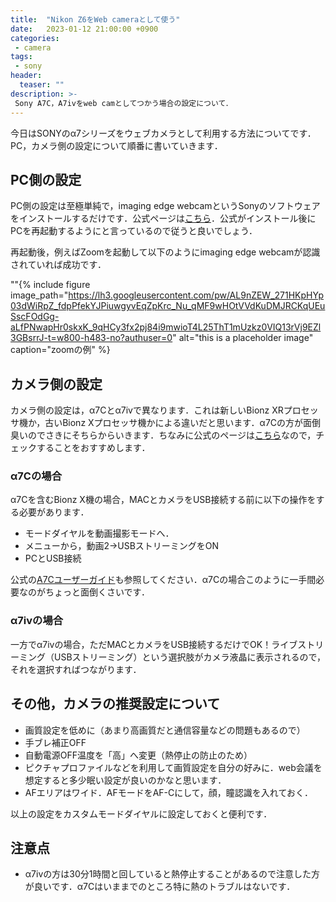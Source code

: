```yaml
---
title:  "Nikon Z6をWeb cameraとして使う"
date:   2023-01-12 21:00:00 +0900
categories: 
 - camera
tags:
 - sony
header:
  teaser: ""
description: >-
 Sony A7C，A7ivをweb camとしてつかう場合の設定について．
---
```


今日はSONYのα7シリーズをウェブカメラとして利用する方法についてです．PC，カメラ側の設定について順番に書いていきます．


## PC側の設定

PC側の設定は至極単純で，imaging edge webcamというSonyのソフトウェアをインストールするだけです．公式ページは[こちら](https://support.d-imaging.sony.co.jp/app/webcam/ja/download/)．公式がインストール後にPCを再起動するようにと言っているので従うと良いでしょう．

再起動後，例えばZoomを起動して以下のようにimaging edge webcamが認識されていれば成功です．

""{% include figure image_path="https://lh3.googleusercontent.com/pw/AL9nZEW_271HKpHYp03dWiRpZ_fdpPfekYJPiuwgyvEqZpKrc_Nu_qMF9wHOtVVdKuDMJRCKqUEuSscFOdGg-aLfPNwapHr0skxK_9qHCy3fx2pj84i9mwioT4L25ThT1mUzkz0VIQ13rVj9EZl3GBsrrJ-t=w800-h483-no?authuser=0" alt="this is a placeholder image" caption="zoomの例" %}

## カメラ側の設定

カメラ側の設定は，α7Cとα7ivで異なります．これは新しいBionz XRプロセッサ機か，古いBionz Xプロセッサ機かによる違いだと思います．α7Cの方が面倒臭いのでさきにそちらからいきます．ちなみに公式のページは[こちら](https://support.d-imaging.sony.co.jp/app/webcam/ja/instruction/index.php)なので，チェックすることをおすすめします．

### α7Cの場合

α7Cを含むBionz X機の場合，MACとカメラをUSB接続する前に以下の操作をする必要があります．

- モードダイヤルを動画撮影モードへ．
- メニューから，動画2→USBストリーミングをON
- PCとUSB接続

公式の[A7Cユーザーガイド](https://helpguide.sony.net/ilc/2020/v1/ja/contents/TP1000542864.html)も参照してください．α7Cの場合このように一手間必要なのがちょっと面倒くさいです．

### α7ivの場合

一方でα7ivの場合，ただMACとカメラをUSB接続するだけでOK！ライブストリーミング（USBストリーミング）という選択肢がカメラ液晶に表示されるので，それを選択すればつながります．


## その他，カメラの推奨設定について

- 画質設定を低めに（あまり高画質だと通信容量などの問題もあるので）
- 手ブレ補正OFF
- 自動電源OFF温度を「高」へ変更（熱停止の防止のため）
- ピクチャプロファイルなどを利用して画質設定を自分の好みに．web会議を想定すると多少眠い設定が良いのかなと思います．
- AFエリアはワイド．AFモードをAF-Cにして，顔，瞳認識を入れておく．

以上の設定をカスタムモードダイヤルに設定しておくと便利です．


## 注意点

- α7ivの方は30分1時間と回していると熱停止することがあるので注意した方が良いです．α7Cはいままでのところ特に熱のトラブルはないです．


